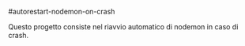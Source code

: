 #autorestart-nodemon-on-crash

Questo progetto consiste nel riavvio automatico di nodemon in caso di crash.

